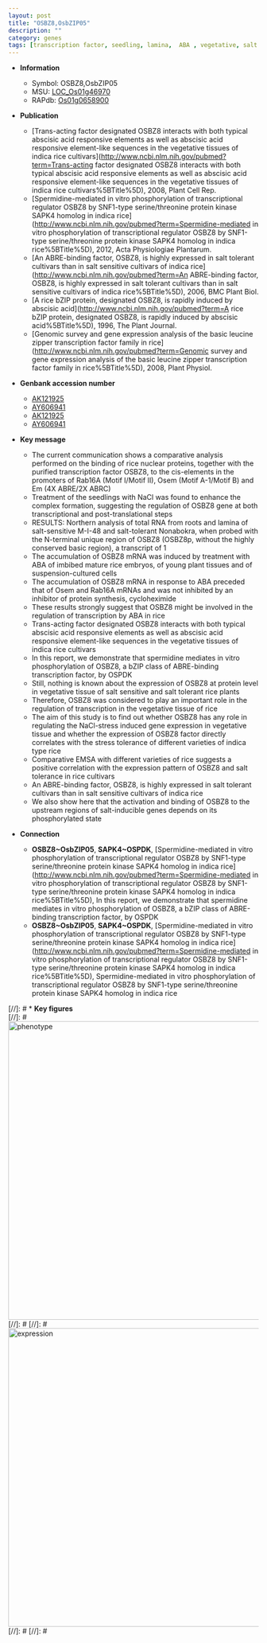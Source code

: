 ```yaml
---
layout: post
title: "OSBZ8,OsbZIP05"
description: ""
category: genes
tags: [transcription factor, seedling, lamina,  ABA , vegetative, salt tolerance, salt, root]
---
```


* **Information**  
    + Symbol: OSBZ8,OsbZIP05  
    + MSU: [LOC_Os01g46970](http://rice.plantbiology.msu.edu/cgi-bin/ORF_infopage.cgi?orf=LOC_Os01g46970)  
    + RAPdb: [Os01g0658900](http://rapdb.dna.affrc.go.jp/viewer/gbrowse_details/irgsp1?name=Os01g0658900)  

* **Publication**  
    + [Trans-acting factor designated OSBZ8 interacts with both typical abscisic acid responsive elements as well as abscisic acid responsive element-like sequences in the vegetative tissues of indica rice cultivars](http://www.ncbi.nlm.nih.gov/pubmed?term=Trans-acting factor designated OSBZ8 interacts with both typical abscisic acid responsive elements as well as abscisic acid responsive element-like sequences in the vegetative tissues of indica rice cultivars%5BTitle%5D), 2008, Plant Cell Rep.
    + [Spermidine-mediated in vitro phosphorylation of transcriptional regulator OSBZ8 by SNF1-type serine/threonine protein kinase SAPK4 homolog in indica rice](http://www.ncbi.nlm.nih.gov/pubmed?term=Spermidine-mediated in vitro phosphorylation of transcriptional regulator OSBZ8 by SNF1-type serine/threonine protein kinase SAPK4 homolog in indica rice%5BTitle%5D), 2012, Acta Physiologiae Plantarum.
    + [An ABRE-binding factor, OSBZ8, is highly expressed in salt tolerant cultivars than in salt sensitive cultivars of indica rice](http://www.ncbi.nlm.nih.gov/pubmed?term=An ABRE-binding factor, OSBZ8, is highly expressed in salt tolerant cultivars than in salt sensitive cultivars of indica rice%5BTitle%5D), 2006, BMC Plant Biol.
    + [A rice bZIP protein, designated OSBZ8, is rapidly induced by abscisic acid](http://www.ncbi.nlm.nih.gov/pubmed?term=A rice bZIP protein, designated OSBZ8, is rapidly induced by abscisic acid%5BTitle%5D), 1996, The Plant Journal.
    + [Genomic survey and gene expression analysis of the basic leucine zipper transcription factor family in rice](http://www.ncbi.nlm.nih.gov/pubmed?term=Genomic survey and gene expression analysis of the basic leucine zipper transcription factor family in rice%5BTitle%5D), 2008, Plant Physiol.

* **Genbank accession number**  
    + [AK121925](http://www.ncbi.nlm.nih.gov/nuccore/AK121925)
    + [AY606941](http://www.ncbi.nlm.nih.gov/nuccore/AY606941)
    + [AK121925](http://www.ncbi.nlm.nih.gov/nuccore/AK121925)
    + [AY606941](http://www.ncbi.nlm.nih.gov/nuccore/AY606941)

* **Key message**  
    + The current communication shows a comparative analysis performed on the binding of rice nuclear proteins, together with the purified transcription factor OSBZ8, to the cis-elements in the promoters of Rab16A (Motif I/Motif II), Osem (Motif A-1/Motif B) and Em (4X ABRE/2X ABRC)
    + Treatment of the seedlings with NaCl was found to enhance the complex formation, suggesting the regulation of OSBZ8 gene at both transcriptional and post-translational steps
    + RESULTS: Northern analysis of total RNA from roots and lamina of salt-sensitive M-I-48 and salt-tolerant Nonabokra, when probed with the N-terminal unique region of OSBZ8 (OSBZ8p, without the highly conserved basic region), a transcript of 1
    + The accumulation of OSBZ8 mRNA was induced by treatment with ABA of imbibed mature rice embryos, of young plant tissues and of suspension-cultured cells
    + The accumulation of OSBZ8 mRNA in response to ABA preceded that of Osem and Rab16A mRNAs and was not inhibited by an inhibitor of protein synthesis, cycloheximide
    + These results strongly suggest that OSBZ8 might be involved in the regulation of transcription by ABA in rice
    + Trans-acting factor designated OSBZ8 interacts with both typical abscisic acid responsive elements as well as abscisic acid responsive element-like sequences in the vegetative tissues of indica rice cultivars
    + In this report, we demonstrate that spermidine mediates in vitro phosphorylation of OSBZ8, a bZIP class of ABRE-binding transcription factor, by OSPDK
    + Still, nothing is known about the expression of OSBZ8 at protein level in vegetative tissue of salt sensitive and salt tolerant rice plants
    + Therefore, OSBZ8 was considered to play an important role in the regulation of transcription in the vegetative tissue of rice
    + The aim of this study is to find out whether OSBZ8 has any role in regulating the NaCl-stress induced gene expression in vegetative tissue and whether the expression of OSBZ8 factor directly correlates with the stress tolerance of different varieties of indica type rice
    + Comparative EMSA with different varieties of rice suggests a positive correlation with the expression pattern of OSBZ8 and salt tolerance in rice cultivars
    + An ABRE-binding factor, OSBZ8, is highly expressed in salt tolerant cultivars than in salt sensitive cultivars of indica rice
    + We also show here that the activation and binding of OSBZ8 to the upstream regions of salt-inducible genes depends on its phosphorylated state

* **Connection**  
    + __OSBZ8~OsbZIP05__, __SAPK4~OSPDK__, [Spermidine-mediated in vitro phosphorylation of transcriptional regulator OSBZ8 by SNF1-type serine/threonine protein kinase SAPK4 homolog in indica rice](http://www.ncbi.nlm.nih.gov/pubmed?term=Spermidine-mediated in vitro phosphorylation of transcriptional regulator OSBZ8 by SNF1-type serine/threonine protein kinase SAPK4 homolog in indica rice%5BTitle%5D), In this report, we demonstrate that spermidine mediates in vitro phosphorylation of OSBZ8, a bZIP class of ABRE-binding transcription factor, by OSPDK
    + __OSBZ8~OsbZIP05__, __SAPK4~OSPDK__, [Spermidine-mediated in vitro phosphorylation of transcriptional regulator OSBZ8 by SNF1-type serine/threonine protein kinase SAPK4 homolog in indica rice](http://www.ncbi.nlm.nih.gov/pubmed?term=Spermidine-mediated in vitro phosphorylation of transcriptional regulator OSBZ8 by SNF1-type serine/threonine protein kinase SAPK4 homolog in indica rice%5BTitle%5D), Spermidine-mediated in vitro phosphorylation of transcriptional regulator OSBZ8 by SNF1-type serine/threonine protein kinase SAPK4 homolog in indica rice

[//]: # * **Key figures**  
[//]: # <img src="http://funRiceGenes.github.io/images/OSBZ8~OsbZIP05.pheno.png" alt="phenotype"  style="width: 600px;"/>
[//]: # 
[//]: # <img src="http://funRiceGenes.github.io/images/OSBZ8~OsbZIP05.exp.png" alt="expression"  style="width: 600px;"/>
[//]: # 
[//]: # 
